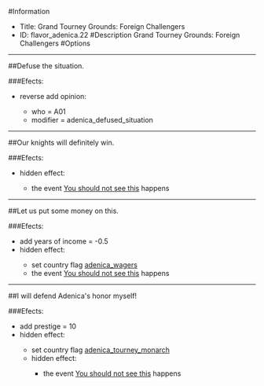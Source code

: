 #Information
 - Title: Grand Tourney Grounds: Foreign Challengers
 - ID: flavor_adenica.22
#Description
Grand Tourney Grounds: Foreign Challengers
#Options

___
##Defuse the situation.

###Efects:<ul><li>reverse add opinion:</li><ul><li>who = A01</li><li>modifier = adenica_defused_situation</li></ul></ul>

___
##Our knights will definitely win.

###Efects:<ul><li>hidden effect:</li><ul><li>the event [You should not see this](../events/you_should_not_see_this.md) happens</li></ul></ul>

___
##Let us put some money on this.

###Efects:<ul><li>add years of income = -0.5</li><li>hidden effect:</li><ul><li>set country flag [adenica_wagers](../flags/adenica_wagers.md)</li><li>the event [You should not see this](../events/you_should_not_see_this.md) happens</li></ul></ul>

___
##I will defend Adenica's honor myself!

###Efects:<ul><li>add prestige = 10</li><li>hidden effect:</li><ul><li>set country flag [adenica_tourney_monarch](../flags/adenica_tourney_monarch.md)</li><li>hidden effect:</li><ul><li>the event [You should not see this](../events/you_should_not_see_this.md) happens</li></ul></ul></ul>
